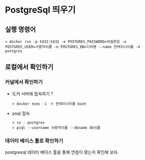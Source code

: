 # PostgreSql 띄우기



## 실행 명령어 

```shell
> docker run -p 5432:5432 -e POSTGRES_PASSWORD=비밀번호 -e POSTGRES_USER=사용자이름 -e POSTGRES_DB=디비명 --name 컨테이너이름 -d postgres
```





## 로컬에서 확인하기

### 커널에서 확인하기

- 도커 서버에 접속하기 ?

    ```shell
    > docker exec -i -t 컨테이너이름 bash
    ```

- psql 접속

  ```
  > su - postgres
  > psql --username 사용자이름 --dbname db이름
  ```

  

### 데이터 베이스 툴로 확인하기

postgresql 데이터 베이스 툴을 통해 연결이 됐는지 확인해 보자.

